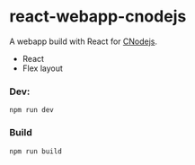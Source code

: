 # react-webapp-cnodejs

A webapp build with React for [CNodejs](https://cnodejs.org/).

+ React
+ Flex layout

### Dev:

```
npm run dev
```

### Build

```
npm run build
```
